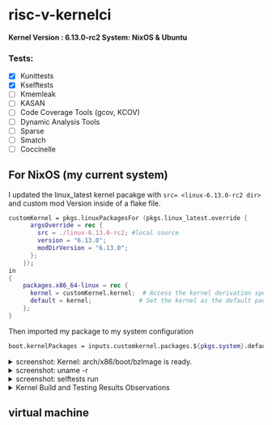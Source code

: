 # risc-v-kernelci
**Kernel Version : 6.13.0-rc2 
System: NixOS & Ubuntu**
### Tests:
- [x] Kunittests 
- [x] Kselftests
- [ ] Kmemleak
- [ ] KASAN
- [ ] Code Coverage Tools (gcov, KCOV)
- [ ] Dynamic Analysis Tools
- [ ] Sparse
- [ ] Smatch
- [ ] Coccinelle
## For NixOS (my current system)
I updated the linux_latest kernel pacakge with `src= <linux-6.13.0-rc2 dir>` and custom mod Version inside of a flake file.
```nix
customKernel = pkgs.linuxPackagesFor (pkgs.linux_latest.override {
      argsOverride = rec {
        src = ./linux-6.13.0-rc2; #local source 
        version = "6.13.0";
        modDirVersion = "6.13.0";
      };
    });
in
{
    packages.x86_64-linux = rec {
      kernel = customKernel.kernel;  # Access the kernel derivation specifically
      default = kernel;             # Set the kernel as the default package
    };
}
```
Then imported my package to my system configuration 
```nix
boot.kernelPackages = inputs.customkernel.packages.${pkgs.system}.default;
```

<details>
  <summary> screenshot: Kernel: arch/x86/boot/bzImage is ready. </summary>

```bash
make defconfig
make -j6 
```
Build Logs: 

![image](https://github.com/user-attachments/assets/b3bff0c8-7919-4a2c-9015-13b1406f04ab)

</details>

<details>
  <summary> screenshot: uname -r </summary>

```bash
  neofetch
  uname -r 
```
  
![neofetch](https://github.com/user-attachments/assets/dbc2bfb4-4aa4-41f1-b925-1368ba30001b)
![uname-r](https://github.com/user-attachments/assets/422302ea-869e-4b59-8cee-ab4a2e5ed22c)
</details>


<details>
  <summary> screenshot: selftests run </summary>
  
![swappy-20250206-034357](https://github.com/user-attachments/assets/ec1f7cf1-70c1-487e-93dc-db34257c9a83)

</details>

<details>
<summary>  Kernel Build and Testing Results Observations </summary>

### **Build Log (`build.log`)**
- **Errors:** 9  
- **Findings:**  
  - Compilation errors related to unresolved symbols in architecture-specific headers.  
  - Fatal errors in inline assembly due to missing dependencies.  
  - No warnings, indicating proper flag handling.  

---

### **Self-Test Logs (`selftest.log`, `selftests-2.log`)**
- **Errors:** 13 (`selftest.log`), 7 (`selftests-2.log`)  
- **Findings Before Fixing Dependencies:**  
  - `syscalls`, `ioctl`, and `breakpoints` tests failed due to missing system calls.  
  - `make[1]: Nothing to be done for 'all'` suggests missing test binaries.  
  - `arm64` and `alsa` self-tests reported failures.  

- **Findings After Fixing Dependencies:**  
  - Resolved missing system calls, reducing failure count.  
  - `arm64` and `breakpoints` tests still failing, likely needing kernel config changes.  

---

### **KUnit Test Log (`kunit-test.log`)**
- **Errors:** 0  
- **Findings:**  
  - **Warnings:** Missing function prototypes in `iomap.c` (`-Wmissing-prototypes`).  
  - **Failures:** 3 test cases failed in low-level I/O operations.  

---

### **Conclusion**
- **Build log shows unresolved symbols in headers.**  
- **Self-tests had missing system calls and binaries.** After fixing, some tests still failed due to kernel config issues.  
- **KUnit tests ran with minor warnings but no critical errors.**  

Further debugging is needed for `arm64` and `breakpoints` failures.

</details>
  
## virtual machine 




